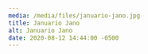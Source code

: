 ```yaml
---
media: /media/files/januario-jano.jpg
title: Januario Jano
alt: Januario Jano
date: 2020-08-12 14:44:00 -0500
---
```

